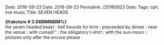 Date: 2016-09-23
Date: 2016-09-23
Permalink: /20160923
Date: 
Tags: cph, live music
Title: SEVEN HEADS
  
**{frakcture # 3.08BIM8BIM%}**  
the seven headed beast : hell hounds for krim : preceeded by dinner : near the venue : with cumadi™ : the obligatory t-shirt : with the sun-moon :: pictures only after the encore please  
